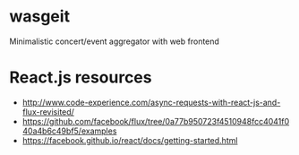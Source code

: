 # wasgeit
Minimalistic concert/event aggregator with web frontend

# React.js resources
- http://www.code-experience.com/async-requests-with-react-js-and-flux-revisited/
- https://github.com/facebook/flux/tree/0a77b950723f4510948fcc4041f040a4b6c49bf5/examples
- https://facebook.github.io/react/docs/getting-started.html
